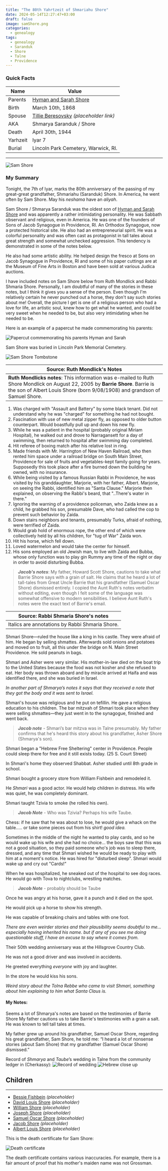 ```yaml
---
title: "The 80th Yahrtzeit of Shmariahu Shore"
date: 2024-05-14T12:27:47+03:00
draft: false
image: samShore.png
categories:
  - genealogy
tags:
  - genealogy
  - Saranduk
  - Shore
  - Talne
  - Providence
---
```


### Quick Facts

| Name     | Value                                          |
| -------- | ---------------------------------------------- |
| Parents  | [Hyman and Sarah Shore](/post/hyman-and-sarah) |
| Birth    | March 10th, 1868                               |
| Spouse   | [Tillie Beresovsky]() _(placeholder link)_     |
| AKA      | Shmarya Saranduk / Shore                       |
| Death    | April 30th, 1944                               |
| Yarhzeit | Iyar 7                                         |
| Burial   | Lincoln Park Cemetery, Warwick, RI.            |

---

![Sam Shore](sam-shore.jpg)

### My Summary

Tonight, the 7th of Iyar, marks the 80th anniversary of the passing of my great-great grandfather, Shmariahu (Saranduk) Shore. In America, he went often by Sam Shore. May his _neshama_ have an _aliyah_.

Sam Shore / Shmarya Saranduk was the oldest son of [Hyman and Sarah Shore](/post/hyman-and-sarah) and was apparently a rather intimidating personality. 
He was Sabbath observant and religious, even in America. 
He was one of the founders of Sons of Jacob Synagogue in Providence, RI. An Orthodox Synagogue, now a protected historical site.
He also had an entrepreneurial spirit. He was a colorful personality and was often cast as protagonist in tall tales about great strength and somewhat unchecked aggression. This tendency is demonstrated in some of the notes below.

He also had some artistic ability. He helped design the fresco at Sons on Jacob Synagogue in Providence, RI and some of his paper cuttings are at the Museum of Fine Arts in Boston and have been sold at various Judica auctions.

I have included notes on Sam Shore below from Ruth Mondlick and Rabbi Shmaria Shore. 
Personally, I am doubtful of many of the stories in these notes, but I think it gives you a sense of the person.
Even though I'm relatively certain he never punched out a horse, they don't say such stories about me!
Overall, the picture I get is one of a religious person who had a love for life, an artistic soul, knew how to get what he wanted, and could be very sweet when he needed to be, but also very intimidating when he needed to be.

Here is an example of a papercut he made commemorating his parents:

![Papercut commemorating his parents Hyman and Sarah](papercut.png)

Sam Shore was buried in Lincoln Park Memorial Cemetery.

![Sam Shore Tombstone](sam.jpeg)

| Source: Ruth Mondlick's Notes                                                                                                                                                                                 |
| ------------------------------------------------------------------------------------------------------------------------------------------------------------------------------------------------------------- |
| **Ruth Mondlicks notes**: This information was e-mailed to Ruth Shore Mondlick on August 22, 2005 by **Barrie Shore**. Barrie is the son of Albert Louis Shore (born 9/08/1908) and grandson of Samuel Shore. |

1. Was charged with "Assault and Battery" by some black tenant. Did not understand why he was "charged" for something he had not bought.
2. Fascination with use of new metal zipper fly, as opposed to older button counterpart. Would boastfully pull up and down his new fly.
3. While he was a patient in the hospital (probably original Miriam Hospital), he walked out and drove to Narragansett for a day of swimming, then returned to hospital after swimming day completed.
4. Hit referee of boxing match after his relative lost in ring.
5. Made friends with Mr. Harrington of New Haven Railroad, who then rented him space under a railroad bridge on South Main Street, Providence for sale of fruits and vegetables-kept family going for years. Supposedly this took place after a fire burned down the building he owned, with no insurance.
6. While being visited by a famous Russian Rabbi in Providence, he was visited by his granddaughter, Marjorie, with her father, Albert. Marjorie, on seeing the Rabbi, identified him as "Santa Clause." Marjorie then explained, on observing the Rabbi's beard, that "..There's water in there."
7. Ignoring the warning of a providence policeman, who Zaida knew as a child, he grabbed his son, presumable Dave, who had called the cop to prevent such behavior by Zaida.
8. Down stairs neighbors and tenants, presumably Turks, afraid of nothing, were terrified of Zaida.
9. Would grab hold of enormous rope, the other end of which were collectively held by all his children, for "tug of War" Zaida won.
10. Hit his horse, which fell down.
11. Loved watermelon and would take the center for himself.
12. His sons employed an old Jewish man, to live with Zaida and Bubba, whose only function was to play gin Rummy any time of the night or day in order to avoid disturbing Bubba.

> **_Jacob's notes_**: My father, Howard Scott Shore, cautions to take what Barrie Shore says with a grain of salt. He claims that he heard a lot of tall-tales from Great Uncle Barrie that his grandfather (Samuel Oscar Shore) dismissed entirely. I copied the Aunt Ruth's notes verbatim without editing, even though I felt some of the language was somewhat offensive to modern sensibilities. I believe Aunt Ruth's notes were the exact text of Barrie's email.

| Source: Rabbi Shmaria Shore's notes             |
| ----------------------------------------------- |
| Italics are annotations by Rabbi Shmaria Shore. |

Shmari Shore—ruled the house like a king in his castle. They were afraid of him. He began by selling shmattes. Afterwards sold onions and potatoes and moved on to fruit, all this under the bridge on N. Main Street Providence. He sold peanuts in bags.

Shmari and Asher were very similar. His mother-in-law died on the boat trip to the United States because the food was not kosher and she refused to eat. Her body was thrown aboard and by miracle arrived at Haifa and was identified there, and she was buried in Israel.

_In another part of Shmarya’s notes it says that they received a note that they got the body and it was sent to Israel._

Shmari's house was religious and he put on tefillin. He gave a religious education to his children. The bar mitzvah of Shmari took place when they were selling shmattes—they just went in to the synagogue, finished and went back.

> **_Jacob note_** - Shmari’s bar mitzva was in Talne presumably. My father confirms that he's heard this story about his grandfather, Asher Shore (Shmarya's son).

Shmari began a "Hebrew Free Sheltering" center in Providence. People could sleep there for free and it still exists today. (25 S. Court Street)

In Shmari's home they observed Shabbat. Asher studied until 8th grade in school.

Shmari bought a grocery store from William Fishbein and remodeled it.

He _Shmari_ was a good actor. He would help children in distress.
His wife was quiet, he was completely dominant.

Shmari taught Tzivia to smoke (he rolled his own).

> **_Jacob Note_** - Who was Tzivia? Perhaps his wife Taube.

Chess: if he saw that he was about to lose, he would give a whack on the table….. or take some pieces out from his shirt! _good idea._

Sometimes in the middle of the night he wanted to play cards, and so he would wake up his wife and she had no choice… the boys saw that this was not a good situation, so they paid someone who's job was to sleep there, dressed, and any time that Shmari wished he would be ready to play with him at a moment's notice. He was hired for "disturbed sleep". Shmari would wake up and cry out "Cards!"

When he was hospitalized, he sneaked out of the hospital to see dog races. He would go with Tova to nightclubs, wrestling matches.

> **_Jacob Note_** - probably should be Taube

Once he was angry at his horse, gave it a punch and it died on the spot.

He would pick up a horse to show his strength.

He was capable of breaking chairs and tables with one foot.

_There are even weirder stories and their plausibility seems doubtful to me… especially having inherited his name. but if any of you see me doing questionable stuff, I have an excuse to say where it comes from._

Their 50th wedding anniversary was at the Hillsgrove Country Club.

He was not a good driver and was involved in accidents.

He greeted everything _everyone_ with joy and laughter.

In the store he would kiss his sons.

_Weird story about the Tolna Rebbe who came to visit Shmari, something about him explaining to him what Santa Claus is._

#### My Notes:

Seems a lot of Shmarya's notes are based on the testimonies of Barrie Shore My father cautions us to take Barrie's testimonies with a grain a salt. He was known to tell tall tales at times.

My father grew up around his grandfather, Samuel Oscar Shore, regarding his great grandfather, Sam Shore, he told me: “I heard a lot of nonsense stories (about Sam Shore) that my grandfather (Samuel Oscar Shore) dismissed.”

Record of _Shmarya_ and _Taube_’s wedding in Talne from the community ledger in (Cherkassy):
![Record of wedding](ShmaryaToiyba.png)
![Hebrew close up](ShmaryaToibaHeb.png)

## Children

---

- [Bessie Fishbein]() _(placeholder)_
- [David Louis Shore]() _(placeholder)_
- [William Shore]() _(placeholder)_
- [Joseph Shore]() _(placeholder)_
- [Samuel Oscar Shore]() _(placeholder)_
- [Jacob Shore]() _(placeholder)_
- [Albert Louis Shore]() _(placeholder)_

This is the death certificate for Sam Shore:

![Death certificate](shmaryahu-death-cert.jpg)

The death certificate contains various inaccuracies. For example, there is a fair amount of proof that his mother's maiden name was not Grossman.
